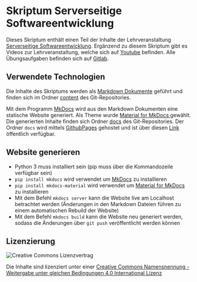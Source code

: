 # Skriptum Serverseitige Softwareentwicklung

Dieses Skriptum enthält einen Teil der Inhalte der Lehrveranstaltung [Serverseitige Softwareentwicklung](https://www.fh-kufstein.ac.at/studieren/Bachelor/Web-Business-Technology-VZ/Curriculum/technologie/serverseitige-softwareentwicklung-data-management). Ergänzend zu diesem Skriptum gibt es Videos zur Lehrveranstaltung, welche sich auf [Youtube](https://www.youtube.com/playlist?list=PL9QmSesKWE_haMXPuDkKgrjwxF1UmtVBy) befinden. Alle Übungsaufgaben befinden sich auf [Gitlab](https://gitlab.web.fh-kufstein.ac.at/).

## Verwendete Technologien

Die Inhalte des Skriptums werden als [Markdown Dokumente](https://en.wikipedia.org/wiki/Markdown) geführt und finden sich im Ordner [content](https://github.com/stefanhuber/Serverseitige-Softwareentwicklung/tree/master/content) des Git-Repositories.

Mit dem Programm [MkDocs](https://www.mkdocs.org/) wird aus den Markdown Dokumenten eine statische Website generiert. Als Theme wurde [Material for MkDocs ](https://squidfunk.github.io/mkdocs-material/) gewählt. Die generierten Inhalte finden sich Ordner [docs](https://github.com/stefanhuber/Serverseitige-Softwareentwicklung/tree/master/content) des Git-Repositories. Der Ordner `docs` wird mittels [GithubPages](https://pages.github.com/) gehostet und ist über diesen [Link](https://stefanhuber.github.io/serverseitige-softwareentwicklung) öffentlich verfügbar.

## Website generieren

 - Python 3 muss installiert sein (pip muss über die Kommandozeile verfügbar sein)
 - `pip install mkdocs` wird verwendet um [MkDocs](https://www.mkdocs.org/) zu installieren
 - `pip install mkdocs-material` wird verwendet um [Material for MkDocs ](https://squidfunk.github.io/mkdocs-material/) zu installieren
 - Mit dem Befehl `mkdocs server` kann die Website live am Localhost betrachtet werden (Änderungen in den Markdown Dateien führen zu einem automatischen Rebuild der Website)
 - Mit dem Befehl `mkdocs build` kann die Website neu generiert werden, sodass die Änderungen über `git push` veröffentlicht werden können

## Lizenzierung
![Creative Commons Lizenzvertrag](https://i.creativecommons.org/l/by-sa/4.0/88x31.png "Creative Commons Lizenzvertrag")

Die Inhalte sind lizenziert unter einer [Creative Commons Namensnennung - Weitergabe unter gleichen Bedingungen 4.0 International Lizenz](https://github.com/stefanhuber/sem/blob/master/LICENSE.md)